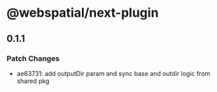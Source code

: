 # @webspatial/next-plugin

## 0.1.1

### Patch Changes

- ae63731: add outputDir param and sync base and outdir logic from shared pkg
